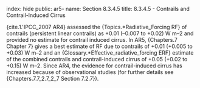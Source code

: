 index: hide
public: ar5-
name: Section 8.3.4.5
title: 8.3.4.5 - Contrails and Contrail-Induced Cirrus

{cite.1.'IPCC_2007 AR4} assessed the {Topics.*Radiative_Forcing RF} of contrails (persistent linear contrails) as +0.01 (–0.007 to +0.02) W m–2 and provided no estimate for contrail induced cirrus. In AR5, {Chapters.7 Chapter 7} gives a best estimate of RF due to contrails of +0.01 (+0.005 to +0.03) W m–2 and an {Glossary.*Effective_radiative_forcing ERF} estimate of the combined contrails and contrail-induced cirrus of +0.05 (+0.02 to +0.15) W m–2. Since AR4, the evidence for contrail-induced cirrus has increased because of observational studies (for further details see {Chapters.7.7_2.7_2_7 Section 7.2.7}).
